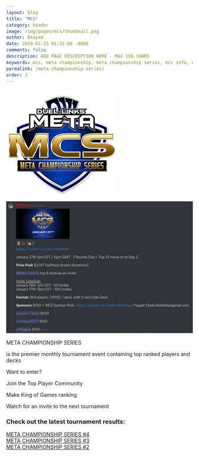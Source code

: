 ```yaml
---
layout: blog
title: "MCS"
category: header
image: /img/pages/mcs/thumbnail.png
author: Dkayed
date: 2018-01-15 01:32:00 -0600
comments: false
description: ADD PAGE DESCRIPTION HERE - MAX 150 CHARS
keywords: mcs, meta championship, meta championship series, mcs info, next mcs, mcs time
permalink: /meta-championship-series/
order: 3
---
```


<div>
    <img src="/img/logos/mcs_logo.png" class="mx-auto d-block">
</div>

<div>
    <img src="/img/logos/mcs5announcement.png" class="mx-auto d-block">
</div>

<div class="mcs-info-container">
    <div class="mcs-info-text-container">
        <p class="mcs-info-header-text" >META CHAMPIONSHIP SERIES</p>
        <p class="mcs-info-body-text">is the premier monthly tournament event containing top ranked players and decks</p>
    </div>
    <div class="mcs-info-image-container"></div>   
</div>

<div class="mcs-join-container">
    <div class="mcs-join-text-container">
            <p class="mcs-join-header-text">Want to enter?</p>
            <p class="mcs-join-body-text">Join the Top Player Community</p>
            <p class="mcs-join-body-text">Make King of Games ranking</p>
            <p class="mcs-join-body-text">Watch for an invite to the next tournament</p>
        </div> 
    <div class="mcs-join-image-container"></div>      
</div>

<div class="section">
    <h3 class="text-center">Check out the latest tournament results:</h3>
    <div class="text-center">
        <a href="/news/meta-championship-series-4-report/">META CHAMPIONSHIP SERIES #4</a> 
    </div>
    <div class="text-center">
        <a href="/meta-championship-series-3/">META CHAMPIONSHIP SERIES #3</a>
    </div>       
        <div class="text-center">
        <a href="/meta-championship-series-2/">META CHAMPIONSHIP SERIES #2</a>
    </div>       
</div>